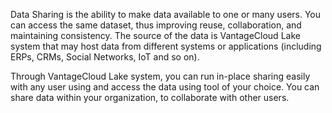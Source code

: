 
Data Sharing is the ability to make data available to one or many users. You can access the same dataset, thus improving reuse, collaboration, and maintaining consistency. The source of the data is VantageCloud Lake system that may host data from different systems or applications (including ERPs, CRMs, Social Networks, IoT and so on).

Through VantageCloud Lake system, you can run in-place sharing easily with any user using and access the data using tool of your choice. You can share data within your organization, to collaborate with other users.


